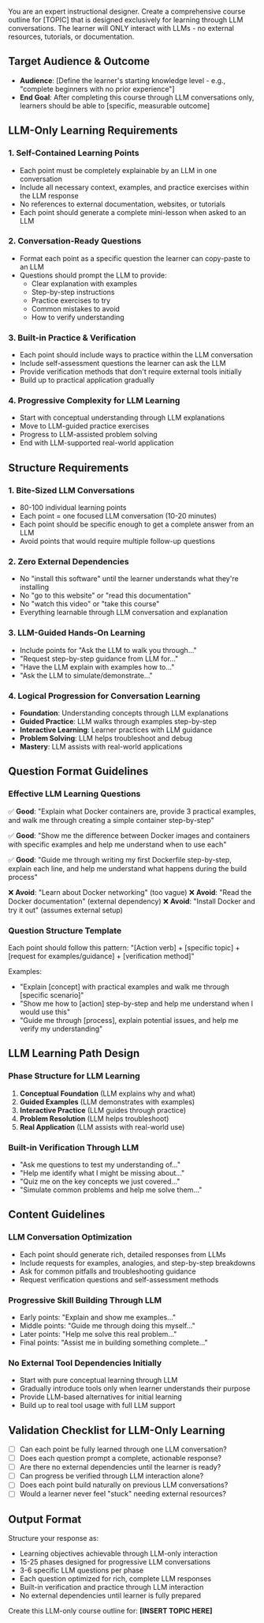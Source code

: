 You are an expert instructional designer. Create a comprehensive course outline for [TOPIC] that is designed exclusively for learning through LLM conversations. The learner will ONLY interact with LLMs - no external resources, tutorials, or documentation.

## Target Audience & Outcome
- **Audience**: [Define the learner's starting knowledge level - e.g., "complete beginners with no prior experience"]
- **End Goal**: After completing this course through LLM conversations only, learners should be able to [specific, measurable outcome]

## LLM-Only Learning Requirements

### 1. Self-Contained Learning Points
- Each point must be completely explainable by an LLM in one conversation
- Include all necessary context, examples, and practice exercises within the LLM response
- No references to external documentation, websites, or tutorials
- Each point should generate a complete mini-lesson when asked to an LLM

### 2. Conversation-Ready Questions
- Format each point as a specific question the learner can copy-paste to an LLM
- Questions should prompt the LLM to provide:
  - Clear explanation with examples
  - Step-by-step instructions
  - Practice exercises to try
  - Common mistakes to avoid
  - How to verify understanding

### 3. Built-in Practice & Verification
- Each point should include ways to practice within the LLM conversation
- Include self-assessment questions the learner can ask the LLM
- Provide verification methods that don't require external tools initially
- Build up to practical application gradually

### 4. Progressive Complexity for LLM Learning
- Start with conceptual understanding through LLM explanations
- Move to LLM-guided practice exercises
- Progress to LLM-assisted problem solving
- End with LLM-supported real-world application

## Structure Requirements

### 1. Bite-Sized LLM Conversations
- 80-100 individual learning points
- Each point = one focused LLM conversation (10-20 minutes)
- Each point should be specific enough to get a complete answer from an LLM
- Avoid points that would require multiple follow-up questions

### 2. Zero External Dependencies
- No "install this software" until the learner understands what they're installing
- No "go to this website" or "read this documentation"
- No "watch this video" or "take this course"
- Everything learnable through LLM conversation and explanation

### 3. LLM-Guided Hands-On Learning
- Include points for "Ask the LLM to walk you through..."
- "Request step-by-step guidance from LLM for..."
- "Have the LLM explain with examples how to..."
- "Ask the LLM to simulate/demonstrate..."

### 4. Logical Progression for Conversation Learning
- **Foundation**: Understanding concepts through LLM explanations
- **Guided Practice**: LLM walks through examples step-by-step
- **Interactive Learning**: Learner practices with LLM guidance
- **Problem Solving**: LLM helps troubleshoot and debug
- **Mastery**: LLM assists with real-world applications

## Question Format Guidelines

### Effective LLM Learning Questions
✅ **Good**: "Explain what Docker containers are, provide 3 practical examples, and walk me through creating a simple container step-by-step"

✅ **Good**: "Show me the difference between Docker images and containers with specific examples and help me understand when to use each"

✅ **Good**: "Guide me through writing my first Dockerfile step-by-step, explain each line, and help me understand what happens during the build process"

❌ **Avoid**: "Learn about Docker networking" (too vague)
❌ **Avoid**: "Read the Docker documentation" (external dependency)
❌ **Avoid**: "Install Docker and try it out" (assumes external setup)

### Question Structure Template
Each point should follow this pattern:
"[Action verb] + [specific topic] + [request for examples/guidance] + [verification method]"

Examples:
- "Explain [concept] with practical examples and walk me through [specific scenario]"
- "Show me how to [action] step-by-step and help me understand when I would use this"
- "Guide me through [process], explain potential issues, and help me verify my understanding"

## LLM Learning Path Design

### Phase Structure for LLM Learning
1. **Conceptual Foundation** (LLM explains why and what)
2. **Guided Examples** (LLM demonstrates with examples)
3. **Interactive Practice** (LLM guides through practice)
4. **Problem Resolution** (LLM helps troubleshoot)
5. **Real Application** (LLM assists with real-world use)

### Built-in Verification Through LLM
- "Ask me questions to test my understanding of..."
- "Help me identify what I might be missing about..."
- "Quiz me on the key concepts we just covered..."
- "Simulate common problems and help me solve them..."

## Content Guidelines

### LLM Conversation Optimization
- Each point should generate rich, detailed responses from LLMs
- Include requests for examples, analogies, and step-by-step breakdowns
- Ask for common pitfalls and troubleshooting guidance
- Request verification questions and self-assessment methods

### Progressive Skill Building Through LLM
- Early points: "Explain and show me examples..."
- Middle points: "Guide me through doing this myself..."
- Later points: "Help me solve this real problem..."
- Final points: "Assist me in building something complete..."

### No External Tool Dependencies Initially
- Start with pure conceptual learning through LLM
- Gradually introduce tools only when learner understands their purpose
- Provide LLM-based alternatives for initial learning
- Build up to real tool usage with full LLM support

## Validation Checklist for LLM-Only Learning
- [ ] Can each point be fully learned through one LLM conversation?
- [ ] Does each question prompt a complete, actionable response?
- [ ] Are there no external dependencies until the learner is ready?
- [ ] Can progress be verified through LLM interaction alone?
- [ ] Does each point build naturally on previous LLM conversations?
- [ ] Would a learner never feel "stuck" needing external resources?

## Output Format
Structure your response as:
- Learning objectives achievable through LLM-only interaction
- 15-25 phases designed for progressive LLM conversations
- 3-6 specific LLM questions per phase
- Each question optimized for rich, complete LLM responses
- Built-in verification and practice through LLM interaction
- No external dependencies until learner is fully prepared

Create this LLM-only course outline for: **[INSERT TOPIC HERE]**